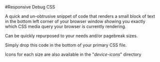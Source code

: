 #Responsive Debug CSS

A quick and un-obtrusive snippet of code that renders a small block of text in the bottom left corner of your browser window showing you exactly which CSS media query your browser is currently rendering.

Can be quickly repurposed to your needs and/or pagebreak sizes.

Simply drop this code in the bottom of your primary CSS file.

Icons for each size are also available in the "*device-icons*" directory